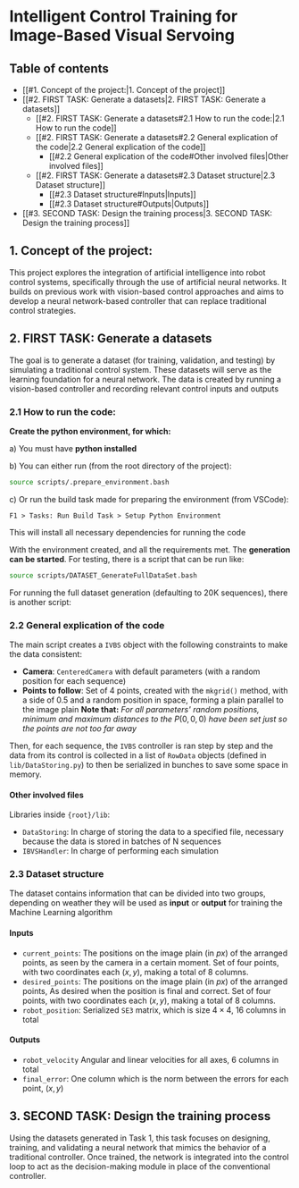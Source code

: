 # Intelligent Control Training for Image-Based Visual Servoing



## Table of contents

- [[#1. Concept of the project:|1. Concept of the project]]
- [[#2. FIRST TASK: Generate a datasets|2. FIRST TASK: Generate a datasets]]
	- [[#2. FIRST TASK: Generate a datasets#2.1 How to run the code:|2.1 How to run the code]]
	- [[#2. FIRST TASK: Generate a datasets#2.2 General explication of the code|2.2 General explication of the code]]
		- [[#2.2 General explication of the code#Other involved files|Other involved files]]
	- [[#2. FIRST TASK: Generate a datasets#2.3 Dataset structure|2.3 Dataset structure]]
		- [[#2.3 Dataset structure#Inputs|Inputs]]
		- [[#2.3 Dataset structure#Outputs|Outputs]]
- [[#3. SECOND TASK: Design the training process|3. SECOND TASK: Design the training process]]

## 1. Concept of the project:

This project explores the integration of artificial intelligence into robot control systems, specifically through the use of artificial neural networks. It builds on previous work with vision-based control approaches and aims to develop a neural network-based controller that can replace traditional control strategies.
## 2. FIRST TASK: Generate a datasets

The goal is to generate a dataset (for training, validation, and testing) by simulating a traditional control system. These datasets will serve as the learning foundation for a neural network. The data is created by running a vision-based controller and recording relevant control inputs and outputs
### 2.1 How to run the code:

**Create the python environment, for which:**

a) You must have **python installed**

b) You can either run (from the root directory of the project):
``` bash
source scripts/.prepare_environment.bash
```

c) Or run the build task made for preparing the environment (from VSCode):
```
F1 > Tasks: Run Build Task > Setup Python Environment
```
This will install all necessary dependencies for running the code

With the environment created, and all the requirements met. The **generation can be started**. 
For testing, there is a script that can be run like:
```bash
source scripts/DATASET_GenerateFullDataSet.bash
```
For running the full dataset generation (defaulting to 20K sequences), there is another script:

### 2.2 General explication of the code

The main script creates a `IVBS` object with the following constraints to make the data consistent:
- **Camera**: `CenteredCamera` with default parameters (with a random position for each sequence)
- **Points to follow**: Set of 4 points, created with the `mkgrid()` method, with a side of 0.5 and a random position in space, forming a plain parallel to the image plain
**Note that:** *For all parameters' random positions, minimum and maximum distances to the* $P(0,0,0)$ *have been set just so the points are not too far away*

Then, for each sequence, the `IVBS` controller is ran step by step and the data from its control is collected in a list of `RowData` objects (defined in `lib/DataStoring.py`) to then be serialized in bunches to save some space in memory.
#### Other involved files

Libraries inside `{root}/lib`:
- `DataStoring`: In charge of storing the data to a specified file, necessary because the data is stored in batches of N sequences
- `IBVSHandler`: In charge of performing each simulation  
### 2.3 Dataset structure

The dataset contains information that can be divided into two groups, depending on weather they will be used as **input** or **output** for training the Machine Learning algorithm
#### Inputs

- `current_points`: The positions on the image plain (in $px$) of the arranged points, as seen by the camera in a certain moment. Set of four points, with two coordinates each $(x, y)$, making a total of 8 columns.
- `desired_points`: The positions on the image plain (in $px$) of the arranged points, As desired when the position is final and correct. Set of four points, with two coordinates each $(x, y)$, making a total of 8 columns.
- `robot_position`: Serialized `SE3` matrix, which is size $4\times4$, 16 columns in total

#### Outputs
- `robot_velocity` Angular and linear velocities for all axes, 6 columns in total
- `final_error`: One column which is the norm between the errors for each point, $(x, y)$

## 3. SECOND TASK: Design the training process

Using the datasets generated in Task 1, this task focuses on designing, training, and validating a neural network that mimics the behavior of a traditional controller. Once trained, the network is integrated into the control loop to act as the decision-making module in place of the conventional controller.
